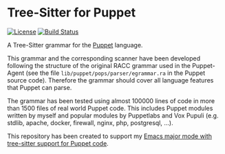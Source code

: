 # Tree-Sitter for Puppet

[![License](https://img.shields.io/github/license/smoeding/tree-sitter-puppet.svg)](https://raw.githubusercontent.com/smoeding/tree-sitter-puppet/master/LICENSE)
[![Build Status](https://github.com/smoeding/tree-sitter-puppet/actions/workflows/ci.yaml/badge.svg)](https://github.com/smoeding/tree-sitter-puppet/actions/workflows/ci.yaml)

A Tree-Sitter grammar for the [Puppet](https://www.puppet.com) language.

This grammar and the corresponding scanner have been developed following the structure of the original RACC grammar used in the Puppet-Agent (see the file `lib/puppet/pops/parser/egrammar.ra` in the Puppet source code). Therefore the grammar should cover all language features that Puppet can parse.

The grammar has been tested using almost 100000 lines of code in more than 1500 files of real world Puppet code. This includes Puppet modules written by myself and popular modules by Puppetlabs and Vox Pupuli (e.g. stdlib, apache, docker, firewall, nginx, php, postgresql, ...).

This repository has been created to support my [Emacs major mode with tree-sitter support for Puppet code](https://github.com/smoeding/puppet-ts-mode).
